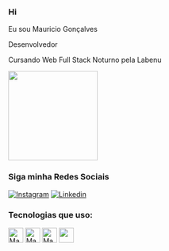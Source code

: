 ### Hi
Eu sou Mauricio Gonçalves

Desenvolvedor

Cursando Web Full Stack Noturno pela Labenu
<div>
 <img height="180em" src="https://github-readme-stats.vercel.app/api?username=Mauriciorg89&show_icons=true&theme=gruvbox"/>  
 </div>
 
 ### Siga minha Redes Sociais
 
 [![Instagram](https://img.shields.io/badge/Instagram-E4405F?style=for-the-badge&logo=instagram&logoColor=white)](https://www.instagram.com/mauriciorg89/)
 [![Linkedin](	https://img.shields.io/badge/LinkedIn-0077B5?style=for-the-badge&logo=linkedin&logoColor=white)](https://www.linkedin.com/in/mauricio-gonçalves-699039b4/)
 
 ### Tecnologias que uso:
 <div>
 <img align="centeer" alt="Mauricio-html" height="30" widht="40" src="https://cdn.jsdelivr.net/gh/devicons/devicon/icons/javascript/javascript-original.svg"/>
 <img align="centeer" alt="Mauricio-html" height="30" widht="40" src="https://cdn.jsdelivr.net/gh/devicons/devicon/icons/html5/html5-original.svg"/>
 <img align="centeer" alt="Mauricio-css" height="30" widht="40" src="https://cdn.jsdelivr.net/gh/devicons/devicon/icons/css3/css3-original.svg"/>
 <img align="centeer"  height="30" widht="40" src="https://cdn.jsdelivr.net/gh/devicons/devicon/icons/react/react-original.svg" />
 </div>
